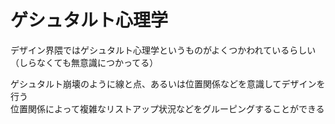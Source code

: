 # ゲシュタルト心理学
デザイン界隈ではゲシュタルト心理学というものがよくつかわれているらしい  
（しらなくても無意識につかってる）  

ゲシュタルト崩壊のように線と点、あるいは位置関係などを意識してデザインを行う  
位置関係によって複雑なリストアップ状況などをグルーピングすることができる